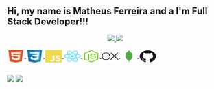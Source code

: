 ## Hi, my name is Matheus Ferreira and a I'm Full Stack Developer!!!


<div align="center">
  <a href="https://github.com/MatheuspFerreira">
  <img 
      height="180em"
      src="https://github-readme-stats.vercel.app/api?username=MatheuspFerreira&show_icons=true&theme=dark&include_all_commits=true&count_private=true"
   />
  <img height="180em" src="https://github-readme-stats.vercel.app/api/top-langs/?username=MatheuspFerreira&layout=compact&langs_count=7&theme=dark"/>
</div>
<div style="display: inline_block"><br>
  <img align="center" alt="Matheus Ferreira - HTML" height="30" width="40" src="https://raw.githubusercontent.com/devicons/devicon/master/icons/html5/html5-original.svg">
  <img align="center" alt="Matheus Ferreira -CSS" height="30" width="40" src="https://raw.githubusercontent.com/devicons/devicon/master/icons/css3/css3-original.svg">
  <img align="center" alt="Matheus Ferreira -Js" height="30" width="40" src="https://raw.githubusercontent.com/devicons/devicon/master/icons/javascript/javascript-plain.svg">
    <img align="center" alt="Matheus Ferreira -React" height="30" width="40" src="https://raw.githubusercontent.com/devicons/devicon/master/icons/react/react-original.svg">
  <img align="center" alt="Matheus Ferreira -NodeJs" height="30" width="40" src="https://raw.githubusercontent.com/devicons/devicon/master/icons/nodejs/nodejs-plain.svg">
  <img align="center" alt="Matheus Ferreira -Express" height="30" width="40" src="https://raw.githubusercontent.com/devicons/devicon/master/icons/express/express-original.svg">
    <img align="center" alt="JMatheus Ferreira -MongoDB" height="30" width="40" src="https://raw.githubusercontent.com/devicons/devicon/master/icons/mongodb/mongodb-plain.svg">
  <img align="center" alt="Matheus Ferreira -Github" height="30" width="40" src="https://raw.githubusercontent.com/devicons/devicon/master/icons/github/github-original.svg">
</div>

  ##

<div> 
  <a href = "mailto:alves.mfp@gmail.com"><img src="https://img.shields.io/badge/-Gmail-%23333?style=for-the-badge&logo=gmail&logoColor=white" target="_blank"></a>
  <a href="https://www.linkedin.com/in/matheus-ferreira-0a4554212/" target="_blank"><img src="https://img.shields.io/badge/-LinkedIn-%230077B5?style=for-the-badge&logo=linkedin&logoColor=white" target="_blank"></a> 


</div>
